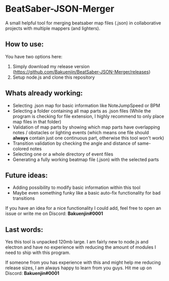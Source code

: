 # BeatSaber-JSON-Merger
A small helpful tool for merging beatsaber map files (.json) in collaborative projects with multiple mappers (and lighters).

## How to use:
You have two options here:
1. Simply download my release version (https://github.com/Bakuenjin/BeatSaber-JSON-Merger/releases)
2. Setup node.js and clone this repository

## Whats already working:
 - Selecting .json map for basic information like NoteJumpSpeed or BPM
 - Selecting a folder containing all map parts as .json files (While the program is checking for file extension, I highly recommend to only place map files in that folder)
 - Validation of map parts by showing which map parts have overlapping notes / obstacles or lighting events (which means one file should **always** contain just one continuous part, otherwise this tool won't work)
 - Transition validation by checking the angle and distance of same-colored notes
 - Selecting one or a whole directory of event files
 - Generating a fully working beatmap file (.json) with the selected parts

## Future ideas:
 - Adding possibility to modify basic information within this tool
 - Maybe even something funky like a basic auto-fix functionality for bad transitions
 
 If you have an idea for a nice functionality I could add, feel free to open an issue or write me on Discord: **Bakuenjin#0001**

## Last words:
Yes this tool is unpacked 120mb large. I am fairly new to node.js and electron and have no experience with reducing the amount of modules I need to ship with this program.

If someone from you has experience with this and might help me reducing release sizes, I am always happy to learn from you guys. Hit me up on Discord: **Bakuenjin#0001**
